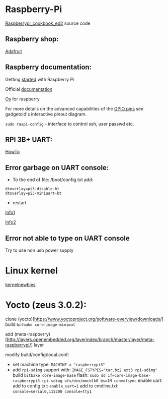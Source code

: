 # Raspberry-Pi

[Raspberrypi_cookbook_ed2](https://github.com/simonmonk/raspberrypi_cookbook_ed2) source code

## Raspberry shop:

[Adafruit](https://www.adafruit.com/)

## Raspberry documentation:
Getting [started](https://projects.raspberrypi.org/en/pathways/getting-started-with-raspberry-pi) with Raspberry Pi

Official [documentation](https://www.raspberrypi.org/documentation/)

[Os](https://www.raspberrypi.org/downloads/) for raspberry

For more details on the advanced capabilities of the [GPIO pins](https://pinout.xyz/) see gadgetoid's interactive pinout diagram.

`sudo raspi-config` - interface to control ssh, user passwd etc. 

## RPI 3B+ UART:

[HowTo](https://elinux.org/RPi_Serial_Connection)

## Error garbage on UART console:

- To the end of file: /boot/config.txt add:
```
dtoverlay=pi3-disable-bt
dtoverlay=pi3-miniuart-bt
```
- restart

[Info1](https://openenergymonitor.org/forum-archive/node/12311.html)

[Info2](https://raspberrypi.stackexchange.com/questions/45007/garbage-on-raspberry-pi-console)

## Error not able to type on UART console

Try to use non usb power supply

# Linux kernel

[kernelnewbies](https://kernelnewbies.org/)

# Yocto (zeus 3.0.2):

clone (yocto)[https://www.yoctoproject.org/software-overview/downloads/]
build `bitbake core-image-minimal`

add (meta-raspberry)[http://layers.openembedded.org/layerindex/branch/master/layer/meta-raspberrypi/] layer

modify build/config/local.conf:
  - set machine type: `MACHINE = "raspberrypi3"`
  - add `rpi-sdimg` support with: `IMAGE_FSTYPES="tar.bz2 ext3 rpi-sdimg"`
build `bitbake core-image-base`
flash: `sudo dd if=core-image-base-raspberrypi3.rpi-sdimg of=/dev/mmcblk0 bs=1M conv=fsync`
enable uart:
  add to config.txt: `enable_uart=1`
  add to cmdline.txt: `console=serial0,115200 console=tty1`
